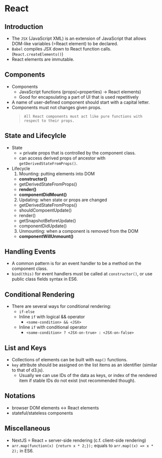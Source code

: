 # React

## Introduction

* The `JSX` (JavaScript XML) is an extension of JavaScript that allows DOM-like variables (=React element) to be declared.
* `Babel` compiles JSX down to React function calls. (`React.createElements()`)
* React elements are immutable.

## Components

* Components
  * JavaScript functions (props(=properties) -> React elements)
  * Good for encapsulating a part of UI that is used repetitively
* A name of user-defined component should start with a capital letter.
* Components must not changes given props.
  > `All React components must act like pure functions with respect to their props.`

## State and Lifecylcle

* State
  * = private props that is controlled by the component class.
  * can access derived props of ancestor with `getDerivedStateFromProps()`.
* Lifecycle
  1. Mounting: putting elements into DOM
    * **constructor()**
    * getDerivedStateFromProps()
    * **render()**
    * **componentDidMount()**
  2. Updating: when state or props are changed
    * getDerivedStateFromProps()
    * shouldCompoentUpdate()
    * render()
    * getSnapshotBeforeUpdate()
    * componentDidUpdate()
  3. Unmounting: when a component is removed from the DOM
    * **componentWillUnmount()**

## Handling Events

* A common pattern is for an event handler to be a method on the component class.
* `bind(this)` for event handlers must be called at `constructor()`, or use public class fields syntax in ES6.

## Conditional Rendering

* There are several ways for conditional rendering:
  * `if-else`
  * Inline `if` with logical && operator
    * `<some-condition> && <JSX>`
  * Inline `if` with conditional operator
    * `<some-condition> ? <JSX-on-true> : <JSX-on-false>`

## List and Keys

* Collections of elements can be built with `map()` functions.
* `key` attribute should be assigned on the list items as an identifier (similar to that of d3.js).
  * Usually we can use IDs of the data as keys, or index of the rendered item if stable IDs do not exist (not recommended though).


## Notations

* browser DOM elements <-> React elements
* stateful/stateless components

## Miscellaneous

* NextJS = React + server-side rendering (c.f. client-side rendering)
* `arr.map(function(x) {return x * 2;});` equals to `arr.map((x) => x * 2);` in ES6.

